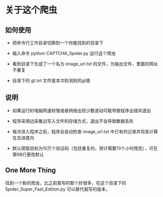 # 关于这个爬虫

## 如何使用

+ 把命令行工作目录切换到一个你能找到的目录下

+ 输入命令 python CAPTCHA_Spider.py 运行这个爬虫

+ 看到目录下生成了一个名为 image_url.txt 的文件，为输出文件，里面的网址不重复

+ 目录下的 gt.txt 文件是本次检测到的gt值

## 说明

* 如果运行的电脑网速较慢或者网络出现少数波动可能导致程序出错并退出

* 程序采用边采集边写入文件的存储方式，退出不会导致数据丢失

* 每次进入程序之前，程序会自动检查 image_url.txt 中已有的记录并将其计算在总进度内

* 默认爬取目标为10万个验证码（包括重复的，预计需要13个小时爬完），可在第98行更改默认

## One More Thing

找到一个新的爬虫，比之前我写的那个好很多，在这个目录下的 Spider_Super_Fast_Edition.py 可以替代我写的版本。